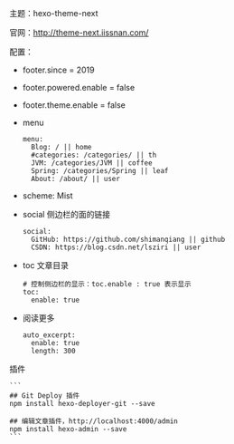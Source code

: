 

主题：hexo-theme-next

官网：http://theme-next.iissnan.com/

配置：

- footer.since = 2019
- footer.powered.enable = false
- footer.theme.enable = false
- menu

    ```
    menu:
      Blog: / || home
      #categories: /categories/ || th
      JVM: /categories/JVM || coffee
      Spring: /categories/Spring || leaf
      About: /about/ || user
    ```
- scheme: Mist

- social 侧边栏的面的链接

    ```
    social:
      GitHub: https://github.com/shimanqiang || github
      CSDN: https://blog.csdn.net/lsziri || user
    ```
    
- toc  文章目录
    ```
    # 控制侧边栏的显示：toc.enable : true 表示显示
    toc:
      enable: true
    ```

- 阅读更多
    ```
    auto_excerpt:
      enable: true
      length: 300
    ```
    
插件
    
    ```
    ## Git Deploy 插件
    npm install hexo-deployer-git --save
    
    ## 编辑文章插件，http://localhost:4000/admin
    npm install hexo-admin --save
    ```